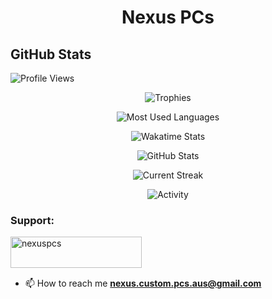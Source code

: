 
<h1 align="center">Nexus PCs</h1>


## GitHub Stats

![Profile Views](https://komarev.com/ghpvc/?username=nexuspcs&label=Profile%20views&color=0e75b6&style=flat)

<p align="center"> <img alt="Trophies" src="https://github-profile-trophy.vercel.app/?username=nexuspcs&column=3&theme=nord&margin-w=5&margin-h=5&no-frame=true"/> </p>

<p align="center"> <img alt="Most Used Languages" src="https://github-readme-stats.vercel.app/api/top-langs?username=nexuspcs&show_icons=true&locale=en&layout=compact&theme=github_dark" /> </p>

<!-- ![Wakatime Stats](https://github-readme-stats.vercel.app/api/wakatime?username=arnavkr&theme=github_dark&layout=compact) -->

<p align="center"> <img alt="Wakatime Stats" href="https://github-readme-stats.vercel.app/api/wakatime?username=nexuspcs&theme=github_dark&layout=compact" /> </p>

<p align="center"> <img alt="GitHub Stats" src="https://github-readme-stats.vercel.app/api?username=nexuspcs&show_icons=true&locale=en&theme=github_dark&show_icons=true&count_private=true" /> </p>
<p align="center"> <img alt="Current Streak" src="https://github-readme-streak-stats.herokuapp.com/?user=nexuspcs&theme=dark" /> </p>

<p align="center"> <img alt="Activity" src="https://activity-graph.herokuapp.com/graph?username=nexuspcs&theme=github" /> </p>





<h3 align="left">Support:</h3>
<p><a href="https://www.buymeacoffee.com/nexuspcs"> <img align="left" src="https://cdn.buymeacoffee.com/buttons/v2/default-yellow.png" height="50" width="210" alt="nexuspcs" /></a></p><br><br>
<br>





- 📫 How to reach me **nexus.custom.pcs.aus@gmail.com**
